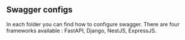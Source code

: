 ## Swagger configs
In each folder you can find how to configure swagger.
There are four frameworks available : FastAPI, Django, NestJS, ExpressJS.
